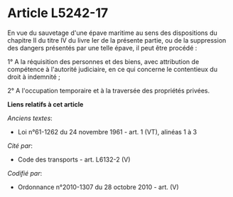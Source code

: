 # Article L5242-17

En vue du sauvetage d'une épave maritime au sens des dispositions du chapitre II du titre IV du livre Ier de la présente
partie, ou de la suppression des dangers présentés par une telle épave, il peut être procédé :

1° A la réquisition des personnes et des biens, avec attribution de compétence à l'autorité judiciaire, en ce qui concerne le
contentieux du droit à indemnité ;

2° A l'occupation temporaire et à la traversée des propriétés privées.

**Liens relatifs à cet article**

_Anciens textes_:

  - Loi n°61-1262 du 24 novembre 1961 - art. 1 (VT), alinéas 1 à 3

_Cité par_:

  - Code des transports - art. L6132-2 (V)

_Codifié par_:

  - Ordonnance n°2010-1307 du 28 octobre 2010 - art. (V)
